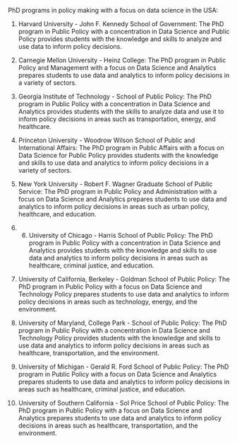 PhD programs in policy making with a focus on data science in the USA:

1.  Harvard University - John F. Kennedy School of Government: The PhD program in Public Policy with a concentration in Data Science and Public Policy provides students with the knowledge and skills to analyze and use data to inform policy decisions.
    
2.  Carnegie Mellon University - Heinz College: The PhD program in Public Policy and Management with a focus on Data Science and Analytics prepares students to use data and analytics to inform policy decisions in a variety of sectors.
    
3.  Georgia Institute of Technology - School of Public Policy: The PhD program in Public Policy with a concentration in Data Science and Analytics provides students with the skills to analyze data and use it to inform policy decisions in areas such as transportation, energy, and healthcare.
    
4.  Princeton University - Woodrow Wilson School of Public and International Affairs: The PhD program in Public Affairs with a focus on Data Science for Public Policy provides students with the knowledge and skills to use data and analytics to inform policy decisions in a variety of sectors.
    
5.  New York University - Robert F. Wagner Graduate School of Public Service: The PhD program in Public Policy and Administration with a focus on Data Science and Analytics prepares students to use data and analytics to inform policy decisions in areas such as urban policy, healthcare, and education.
6. 6.  University of Chicago - Harris School of Public Policy: The PhD program in Public Policy with a concentration in Data Science and Analytics provides students with the knowledge and skills to use data and analytics to inform policy decisions in areas such as healthcare, criminal justice, and education.
    
7.  University of California, Berkeley - Goldman School of Public Policy: The PhD program in Public Policy with a focus on Data Science and Technology Policy prepares students to use data and analytics to inform policy decisions in areas such as technology, energy, and the environment.
    
8.  University of Maryland, College Park - School of Public Policy: The PhD program in Public Policy with a concentration in Data Science and Technology Policy provides students with the knowledge and skills to use data and analytics to inform policy decisions in areas such as healthcare, transportation, and the environment.
    
9.  University of Michigan - Gerald R. Ford School of Public Policy: The PhD program in Public Policy with a focus on Data Science and Analytics prepares students to use data and analytics to inform policy decisions in areas such as healthcare, criminal justice, and education.
    
10.  University of Southern California - Sol Price School of Public Policy: The PhD program in Public Policy with a focus on Data Science and Analytics prepares students to use data and analytics to inform policy decisions in areas such as healthcare, transportation, and the environment.